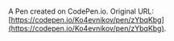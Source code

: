 # 

A Pen created on CodePen.io. Original URL: [https://codepen.io/Ko4evnikov/pen/zYbqKbg](https://codepen.io/Ko4evnikov/pen/zYbqKbg).

